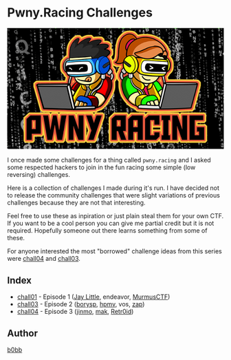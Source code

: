 # Pwny.Racing Challenges

![Pwny.Racing](img/pwnyracing.png?raw=true)

I once made some challenges for a thing called `pwny.racing` and I asked
some respected hackers to join in the fun racing some simple (low reversing)
challenges.

Here is a collection of challenges I made during it's run. I have decided
not to release the community challenges that were slight variations of
previous challenges because they are not that interesting.

Feel free to use these as inpiration or just plain steal them for your own
CTF. If you want to be a cool person you can give me partial credit but it
is not required. Hopefully someone out there learns something from some of
these.

For anyone interested the most "borrowed" challenge ideas from this series
were [chall04](pwnyracing/chall04/) and [chall03](pwnyracing/chall03/).

## Index

- [chall01](chall01/) - Episode 1 ([Jay Little](https://twitter.com/computerality), endeavor, [MurmusCTF](https://twitter.com/MurmusCTF))
- [chall03](chall03/) - Episode 2 ([borysp](https://twitter.com/boryspop), [hpmv](https://twitter.com/rchpmv), vos, [zap](https://twitter.com/zap_rpisec))
- [chall04](chall04/) - Episode 3 ([jinmo](https://twitter.com/jinmo123), [mak](https://twitter.com/maciekkotowicz), [Retr0id](https://twitter.com/David3141593))

## Author

[b0bb](https://twitter.com/0xb0bb)

